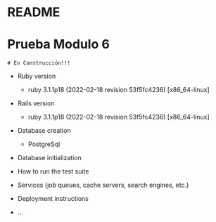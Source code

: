 # README

# Prueba Modulo 6
    # En Construcción!!!

* Ruby version
    - ruby 3.1.1p18 (2022-02-18 revision 53f5fc4236) [x86_64-linux]

* Rails version
    - ruby 3.1.1p18 (2022-02-18 revision 53f5fc4236) [x86_64-linux]

* Database creation
    - PostgreSql

* Database initialization

* How to run the test suite

* Services (job queues, cache servers, search engines, etc.)

* Deployment instructions

* ...
